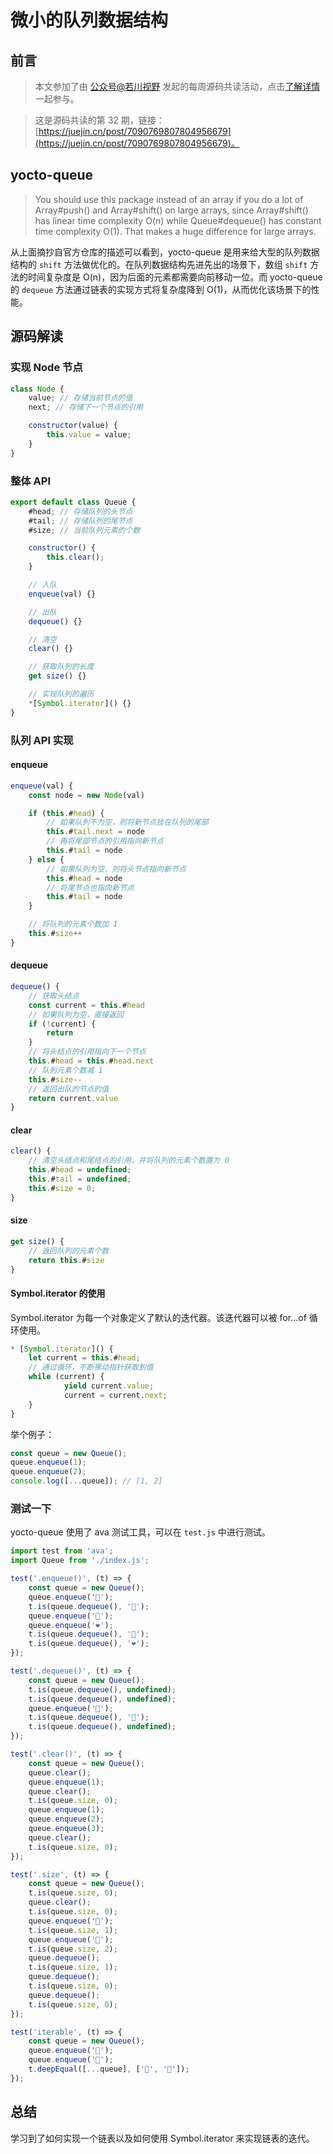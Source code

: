 # 微小的队列数据结构

## 前言

> 本文参加了由 [公众号@若川视野](https://lxchuan12.gitee.io/) 发起的每周源码共读活动，点击[了解详情](https://juejin.cn/post/7079706017579139102)一起参与。

> 这是源码共读的第 32 期，链接：[https://juejin.cn/post/7090769807804956679](https://juejin.cn/post/7090769807804956679)。

## yocto-queue

> You should use this package instead of an array if you do a lot of Array#push() and Array#shift() on large arrays, since Array#shift() has linear time complexity O(n) while Queue#dequeue() has constant time complexity O(1). That makes a huge difference for large arrays.

从上面摘抄自官方仓库的描述可以看到，yocto-queue 是用来给大型的队列数据结构的 `shift` 方法做优化的。在队列数据结构先进先出的场景下，数组 `shift` 方法的时间复杂度是 O(n)，因为后面的元素都需要向前移动一位。而 yocto-queue 的 `dequeue` 方法通过链表的实现方式将复杂度降到 O(1)，从而优化该场景下的性能。

## 源码解读

### 实现 Node 节点

```js
class Node {
    value; // 存储当前节点的值
    next; // 存储下一个节点的引用

    constructor(value) {
        this.value = value;
    }
}
```

### 整体 API

```js
export default class Queue {
    #head; // 存储队列的头节点
    #tail; // 存储队列的尾节点
    #size; // 当前队列元素的个数

    constructor() {
        this.clear();
    }

    // 入队
    enqueue(val) {}

    // 出队
    dequeue() {}

    // 清空
    clear() {}

    // 获取队列的长度
    get size() {}

    // 实现队列的遍历
    *[Symbol.iterator]() {}
}
```

### 队列 API 实现

#### enqueue

```js
enqueue(val) {
    const node = new Node(val)

    if (this.#head) {
        // 如果队列不为空，则将新节点挂在队列的尾部
        this.#tail.next = node
        // 再将尾部节点的引用指向新节点
        this.#tail = node
    } else {
        // 如果队列为空，则将头节点指向新节点
        this.#head = node
        // 将尾节点也指向新节点
        this.#tail = node
    }

    // 将队列的元素个数加 1
    this.#size++
}
```

#### dequeue

```js
dequeue() {
    // 获取头结点
    const current = this.#head
    // 如果队列为空，直接返回
    if (!current) {
        return
    }
    // 将头结点的引用指向下一个节点
    this.#head = this.#head.next
    // 队列元素个数减 1
    this.#size--
    // 返回出队的节点的值
    return current.value
}
```

#### clear

```js
clear() {
    // 清空头结点和尾结点的引用，并将队列的元素个数置为 0
    this.#head = undefined;
    this.#tail = undefined;
    this.#size = 0;
}
```

#### size

```js
get size() {
    // 返回队列的元素个数
    return this.#size
}
```

#### Symbol.iterator 的使用

Symbol.iterator 为每一个对象定义了默认的迭代器。该迭代器可以被 for...of 循环使用。

```js
* [Symbol.iterator]() {
    let current = this.#head;
    // 通过循环，不断挪动指针获取到值
    while (current) {
            yield current.value;
            current = current.next;
    }
}
```

举个例子：

```js
const queue = new Queue();
queue.enqueue(1);
queue.enqueue(2);
console.log([...queue]); // [1, 2]
```

### 测试一下

yocto-queue 使用了 ava 测试工具，可以在 `test.js` 中进行测试。

```js
import test from 'ava';
import Queue from './index.js';

test('.enqueue()', (t) => {
    const queue = new Queue();
    queue.enqueue('🦄');
    t.is(queue.dequeue(), '🦄');
    queue.enqueue('🌈');
    queue.enqueue('❤️');
    t.is(queue.dequeue(), '🌈');
    t.is(queue.dequeue(), '❤️');
});

test('.dequeue()', (t) => {
    const queue = new Queue();
    t.is(queue.dequeue(), undefined);
    t.is(queue.dequeue(), undefined);
    queue.enqueue('🦄');
    t.is(queue.dequeue(), '🦄');
    t.is(queue.dequeue(), undefined);
});

test('.clear()', (t) => {
    const queue = new Queue();
    queue.clear();
    queue.enqueue(1);
    queue.clear();
    t.is(queue.size, 0);
    queue.enqueue(1);
    queue.enqueue(2);
    queue.enqueue(3);
    queue.clear();
    t.is(queue.size, 0);
});

test('.size', (t) => {
    const queue = new Queue();
    t.is(queue.size, 0);
    queue.clear();
    t.is(queue.size, 0);
    queue.enqueue('🦄');
    t.is(queue.size, 1);
    queue.enqueue('🦄');
    t.is(queue.size, 2);
    queue.dequeue();
    t.is(queue.size, 1);
    queue.dequeue();
    t.is(queue.size, 0);
    queue.dequeue();
    t.is(queue.size, 0);
});

test('iterable', (t) => {
    const queue = new Queue();
    queue.enqueue('🦄');
    queue.enqueue('🌈');
    t.deepEqual([...queue], ['🦄', '🌈']);
});
```

## 总结

学习到了如何实现一个链表以及如何使用 Symbol.iterator 来实现链表的迭代。
